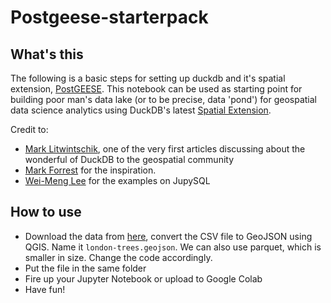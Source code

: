 # Postgeese-starterpack

## What's this

The following is a basic steps for setting up duckdb and it's spatial extension, [PostGEESE](https://duckdb.org/2023/04/28/spatial.html). This notebook can be used as starting point for building poor man's data lake (or to be precise, data 'pond') for geospatial data science analytics using DuckDB's latest [Spatial Extension](https://github.com/duckdblabs/duckdb_spatial). 

Credit to:
- [Mark Litwintschik](https://tech.marksblogg.com/duckdb-geospatial-gis.html), one of the very first articles discussing about the wonderful of DuckDB to the geospatial community
- [Mark Forrest](https://www.youtube.com/watch?v=ljzpm3Mrw-I) for the inspiration.
- [Wei-Meng Lee](https://towardsdatascience.com/running-sql-queries-in-jupyter-notebook-using-jupysql-duckdb-and-mysql-3c53fbe40f8d) for the examples on JupySQL

## How to use
- Download the data from [here](https://data.london.gov.uk/dataset/local-authority-maintained-trees), convert the CSV file to GeoJSON using QGIS. Name it `london-trees.geojson`. We can also use parquet, which is smaller in size. Change the code accordingly.
- Put the file in the same folder
- Fire up your Jupyter Notebook or upload to Google Colab
- Have fun!
